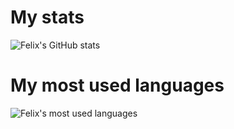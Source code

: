 # My stats
![Felix's GitHub stats](https://github-readme-stats.vercel.app/api?username=filtitov2001&bg_color=30,e96443,904e95,481677&title_color=ffcdf0&text_color=ffcdf0&hide_border=true&card_width=400&border_radius=15)
<!-- # My most used languages
![Felix's most used languages](https://github-readme-stats.vercel.app/api/top-langs/?username=filtitov2001&layout=compact&card_width=450&bg_color=30,e96443,904e95,481677&title_color=ffcdf0&text_color=ffcdf0&border_radius=15&hide_border=true&hide=html,mustache&langs_count=8)
# My most used languages
![Felix's most used languages](https://github-readme-stats.vercel.app/api/top-langs/?username=filtitov2001&layout=compact&card_width=450&bg_color=30,e96443,904e95,481677&title_color=ffcdf0&text_color=ffcdf0&border_radius=15&hide_border=true&hide=html,mustache&langs_count=9) -->
# My most used languages
![Felix's most used languages](https://github-readme-stats.vercel.app/api/top-langs/?username=filtitov2001&hide=css,html,mustache&langs_count=6&layout=compact&card_width=450&bg_color=30,e96443,904e95,481677&title_color=ffcdf0&text_color=ffcdf0&border_radius=15&hide_border=true)


<!--
**filtitov2001/filtitov2001** is a ✨ _special_ ✨ repository because its `README.md` (this file) appears on your GitHub profile.

Here are some ideas to get you started:

- 🔭 I’m currently working on ...
- 🌱 I’m currently learning ...
- 👯 I’m looking to collaborate on ...
- 🤔 I’m looking for help with ...
- 💬 Ask me about ...
- 📫 How to reach me: ...
- 😄 Pronouns: ...
- ⚡ Fun fact: ...
-->
